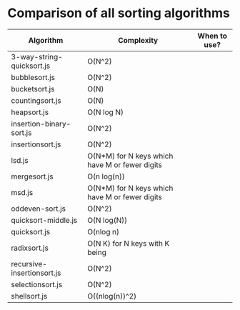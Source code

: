 # Comparison of all sorting algorithms

| Algorithm                  | Complexity                                          | When to use? |
|----------------------------|-----------------------------------------------------|--------------|
| 3-way-string-quicksort.js  | O(N^2)                                              |              |
| bubblesort.js              | O(N^2)                                              |              |
| bucketsort.js              | O(N)                                                |              |
| countingsort.js            | O(N)                                                |              |
| heapsort.js                | O(N log N)                                          |              |
| insertion-binary-sort.js   | O(N^2)                                              |              |
| insertionsort.js           | O(N^2)                                              |              |
| lsd.js                     | O(N*M) for N keys which have M or fewer digits      |              |
| mergesort.js               | O(n log(n))                                         |              |
| msd.js                     | O(N*M) for N keys which have M or fewer digits      |              |
| oddeven-sort.js            | O(N^2)                                              |              |
| quicksort-middle.js        | O(N log(N))                                         |              |
| quicksort.js               | O(nlog n)                                           |              |
| radixsort.js               | O(N K) for N keys with K being                      |              |
| recursive-insertionsort.js | O(N^2)                                              |              |
| selectionsort.js           | O(N^2)                                              |              |
| shellsort.js               | O((nlog(n))^2)                                      |              |
